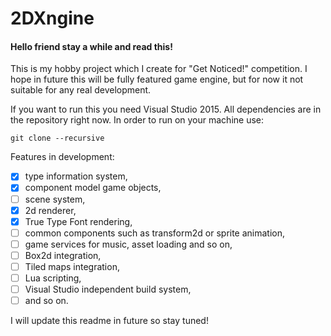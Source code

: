 # 2DXngine

#### Hello friend stay a while and read this!

This is my hobby project which I create for "Get Noticed!" competition. I hope in future this will be fully featured game engine, but for now it not suitable for any real development. 

If you want to run this you need Visual Studio 2015. All dependencies are in the repository right now. In order to run on your machine use:

```
git clone --recursive
```

Features in development:

- [x] type information system,
- [x] component model game objects,
- [ ] scene system,
- [x] 2d renderer,
- [x] True Type Font rendering,
- [ ] common components such as transform2d or sprite animation,
- [ ] game services for music, asset loading and so on,
- [ ] Box2d integration,
- [ ] Tiled maps integration,
- [ ] Lua scripting,
- [ ] Visual Studio independent build system,
- [ ] and so on.

I will update this readme in future so stay tuned!
